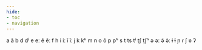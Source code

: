```yaml
---
hide:
- toc
- navigation
---
```

a
ã
b
d
dʲ
e
eː
ẽ
ẽː
f
h
i
iː
ĩ
ĩː
j
k
kʰ
m
n
o
õ
p
pʰ
s
t
ts
tʲ
t̠ʃ
t̠ʃʰ
ə
əː
ə̃
ə̃ː
ɨ
ɨ̃
ɲ
ɾ
ʃ
ʋ
ʔ

